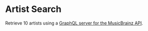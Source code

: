 # Artist Search
Retrieve 10 artists using a [GraphQL server for the MusicBrainz API](https://github.com/exogen/graphbrainz).
